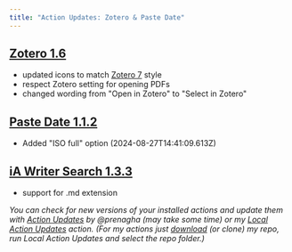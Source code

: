 ```yaml
---
title: "Action Updates: Zotero & Paste Date"
---
```


## [Zotero 1.6](https://github.com/Ptujec/LaunchBar/tree/master/Zotero-Actions#readme)
- updated icons to match [Zotero 7](https://www.zotero.org/blog/zotero-7/) style
- respect Zotero setting for opening PDFs
- changed wording from "Open in Zotero" to "Select in Zotero"

## [Paste Date 1.1.2](https://github.com/Ptujec/LaunchBar/tree/master/Paste-Date)
- Added "ISO full" option (2024-08-27T14:41:09.613Z)

## [iA Writer Search 1.3.3](https://github.com/Ptujec/LaunchBar/tree/master/Search-Actions#readme)
- support for .md extension

*You can check for new versions of your installed actions and update them with [Action Updates](https://renaghan.com/launchbar/action-updates/) by @prenagha (may take some time) or my [Local Action Updates](https://github.com/Ptujec/LaunchBar/tree/master/Local-Action-Updates#launchbar-action-local-action-updates) action. (For my actions just [download](https://github.com/Ptujec/LaunchBar/archive/refs/heads/master.zip) (or clone) my repo, run Local Action Updates and select the repo folder.)*
